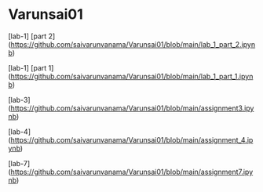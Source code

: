 # Varunsai01
[lab-1] [part 2] (https://github.com/saivarunvanama/Varunsai01/blob/main/lab_1_part_2.ipynb)

[lab-1] [part 1] (https://github.com/saivarunvanama/Varunsai01/blob/main/lab_1_part_1.ipynb)

[lab-3] (https://github.com/saivarunvanama/Varunsai01/blob/main/assignment3.ipynb)

[lab-4] (https://github.com/saivarunvanama/Varunsai01/blob/main/assignment_4.ipynb)

[lab-7] (https://github.com/saivarunvanama/Varunsai01/blob/main/assignment7.ipynb)
